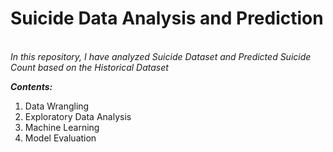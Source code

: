 <h1> Suicide Data Analysis and Prediction</h1>
<br><i>In this repository, I have analyzed Suicide Dataset and Predicted Suicide Count based on the Historical Dataset</i>

<b><i>Contents:</i></b>
1) Data Wrangling
2) Exploratory Data Analysis
3) Machine Learning 
4) Model Evaluation